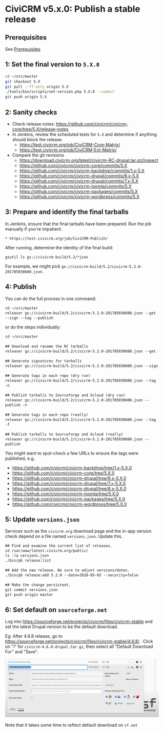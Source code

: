 # CiviCRM v5.x.0: Publish a stable release

## Prerequisites

See [Prerequisites](any-prereq.md)

## 1: Set the final version to `5.X.0`

```bash
cd ~/src/master
git checkout 5.X
git pull --ff-only origin 5.X
./tools/bin/scripts/set-version.php 5.X.0 --commit
git push origin 5.X
```

## 2: Sanity checks

* Check release notes: https://github.com/civicrm/civicrm-core/tree/5.X/release-notes
* In Jenkins, review the scheduled tests for `5.X` and determine if anything should block the release.
    * https://test.civicrm.org/job/CiviCRM-Core-Matrix/
    * https://test.civicrm.org/job/CiviCRM-Ext-Matrix/
* Compare the git revisions
    * https://download.civicrm.org/latest/civicrm-RC-drupal.tar.gz/inspect
    * https://github.com/civicrm/civicrm-core/commits/5.X
    * https://github.com/civicrm/civicrm-backdrop/commits/1.x-5.X
    * https://github.com/civicrm/civicrm-drupal/commits/6.x-5.X
    * https://github.com/civicrm/civicrm-drupal/commits/7.x-5.X
    * https://github.com/civicrm/civicrm-joomla/commits/5.X
    * https://github.com/civicrm/civicrm-packages/commits/5.X
    * https://github.com/civicrm/civicrm-wordpress/commits/5.X

## 3: Prepare and identify the final tarballs

In Jenkins, ensure that the final tarballs have been prepared. Run the job manually if you're impatient.

    * https://test.civicrm.org/job/CiviCRM-Publish/

After running, determine the identity of the final build:

```
gsutil ls gs://civicrm-build/5.2/*json
```

For example, we might pick `gs://civicrm-build/5.2/civicrm-5.2.0-201705030600.json`.

## 4: Publish

You can do the full process in one command:

```
cd ~/src/master
releaser gs://civicrm-build/5.2/civicrm-5.2.0-201705030600.json --get --sign --tag --publish
```

or do the steps individually:

```
cd ~/src/master

## Download and rename the RC tarballs
releaser gs://civicrm-build/5.2/civicrm-5.2.0-201705030600.json --get

## Generate signatures for tarballs
releaser gs://civicrm-build/5.2/civicrm-5.2.0-201705030600.json --sign

## Generate tags in each repo (dry run)
releaser gs://civicrm-build/5.2/civicrm-5.2.0-201705030600.json --tag -n

## Publish tarballs to Sourceforge and Gcloud (dry run)
releaser gs://civicrm-build/5.2/civicrm-5.2.0-201705030600.json --publish -n

## Generate tags in each repo (really)
releaser gs://civicrm-build/5.2/civicrm-5.2.0-201705030600.json --tag -f

## Publish tarballs to Sourceforge and Gcloud (really)
releaser gs://civicrm-build/5.2/civicrm-5.2.0-201705030600.json --publish
```

You might want to spot-check a few URLs to ensure the tags were published, e.g.

* https://github.com/civicrm/civicrm-backdrop/tree/1.x-5.X.0
* https://github.com/civicrm/civicrm-core/tree/5.X.0
* https://github.com/civicrm/civicrm-drupal/tree/6.x-5.X.0
* https://github.com/civicrm/civicrm-drupal/tree/7.x-5.X.0
* https://github.com/civicrm/civicrm-drupal/tree/8.x-5.X.0
* https://github.com/civicrm/civicrm-joomla/tree/5.X.0
* https://github.com/civicrm/civicrm-packages/tree/5.X.0
* https://github.com/civicrm/civicrm-wordpress/tree/5.X.0

## 5: Update `versions.json`

Services such as the `civicrm.org` download page and the in-app version
check depend on a file named `versions.json`. Update this.

```
## Find and examine the current list of releases.
cd /var/www/latest.civicrm.org/public/
ls -la versions.json
./bin/pb release:list

## Add the new release. Be sure to adjust versions/dates.
./bin/pb release:add 5.2.0 --date=2018-05-03 --security=false

## Make the change persistent.
git commit versions.json
git push origin master
```

## 6: Set default on `sourceforge.net`

Log into https://sourceforge.net/projects/civicrm/files/civicrm-stable and set the latest Drupal version to be the default download.

Eg: After 4.6.8 release, go to https://sourceforge.net/projects/civicrm/files/civicrm-stable/4.6.8/  . Click on "i" for `civicrm-4.6.8-drupal.tar.gz`, then select all "Default Download For" and "Save".

![Marking a default release in SourceForge](/doc/images/SourceforgeDefaultDownload.png)

Note that it takes some time to reflect default download on `sf.net`
